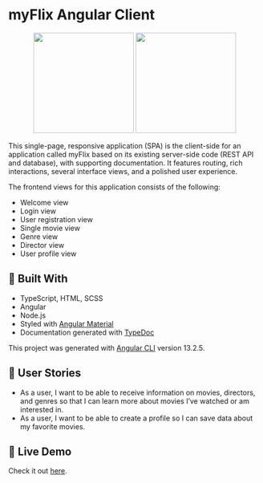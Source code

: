 # myFlix Angular Client
<p align="center">
  <img height="200" src="https://i.imgur.com/eYSa59l.png" >
  <img height="200" src="https://i.imgur.com/Bmw0czZ.png" >
</p>
This single-page, responsive application  (SPA) is the client-side for an application called myFlix based on its existing server-side code (REST API and database), with supporting documentation. It features  routing, rich interactions, several interface views, and a polished user experience.

The frontend views for this application consists of the following:
- Welcome view
- Login view
- User registration view
- Single movie view
- Genre view
- Director view
- User profile view

## 🔨 Built With 
- TypeScript, HTML, SCSS
- Angular
- Node.js
- Styled with [Angular Material](https://material.angular.io/)
- Documentation generated with [TypeDoc](https://typedoc.org/) 

This project was generated with [Angular CLI](https://github.com/angular/angular-cli) version 13.2.5.

## 📖 User Stories 
- As a user, I want to be able to receive information on movies, directors, and genres so that I
can learn more about movies I’ve watched or am interested in.
- As a user, I want to be able to create a profile so I can save data about my favorite movies.

## 🌱 Live Demo 
Check it out [here](https://cjwe.github.io/myFlix-Angular-client/welcome).


